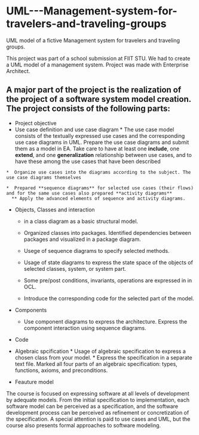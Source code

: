 # UML---Management-system-for-travelers-and-traveling-groups
UML model of a fictive Management system for travelers and traveling groups.

This project was part of a school submission at FIIT STU. We had to create a UML model of a management system. Project was made with
Enterprise Architect.

## A major part of the project is the realization of the project of a software system model creation. The project consists of the following parts: 
  -  Project objective
  -  Use case definition and use case diagram
    *  The use case model consists of the textually expressed use cases and the corresponding use case diagrams in UML.
       Prepare the use case diagrams and submit them as a model in EA. Take care to have at least one **include**, one **extend**, and one              **generalization** relationship between use cases, and to have these among the use cases that have been described
        
    *  Organize use cases into the diagrams according to the subject. The use case diagrams themselves 
      
    *  Prepared **sequence diagrams** for selected use cases (their flows) and for the same use cases also prepared **activity diagrams** 
      ** Apply the advanced elements of sequence and activity diagrams.

  -  Objects, Classes and interaction
      *  in a class diagram as a basic structural model.
      
      * Organized classes into packages. Identified dependencies between packages and visualized in a package diagram. 
      
      *  Usege of sequence diagrams to specify selected methods. 
      
      *  Usage of state diagrams to express the state space of the objects of selected classes, system, or system part. 
      
      *  Some pre/post conditions, invariants, operations are expressed in in OCL.
           
      *  Introduce the corresponding code for the selected part of the model.
          
  -  Components
      *  Use component diagrams to express the architecture. Express the component interaction using sequence diagrams.
  -  Code
  -  Algebraic spcification
    *  Usage of algebraic specification to express a chosen class from your model.
    *  Express the specification in a separate text file. Marked  all four parts of an algebraic specification: types, functions, axioms,
       and   preconditions.
     
  -  Feauture model


The course is focused on expressing software at all levels of development by adequate models. From the initial specification to implementation, each software model can be perceived as a specification, and the software development process can be perceived as refinement or concretization of the specification. A special attention is paid to use cases and UML, but the course also presents formal approaches to software modeling.

